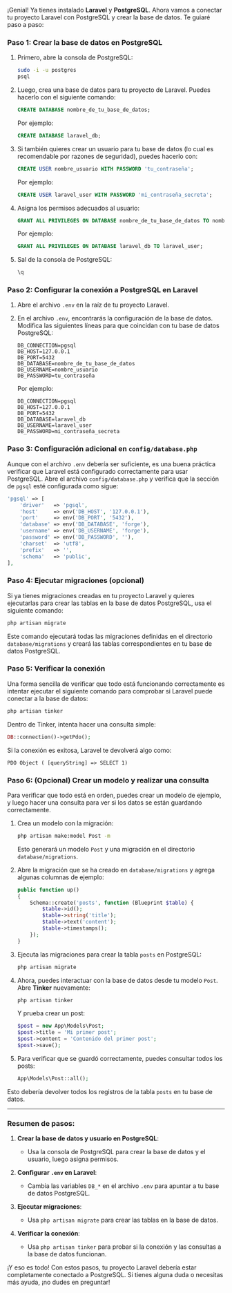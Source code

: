 ¡Genial! Ya tienes instalado **Laravel** y **PostgreSQL**. Ahora vamos a conectar tu proyecto Laravel con PostgreSQL y crear la base de datos. Te guiaré paso a paso:

### Paso 1: Crear la base de datos en PostgreSQL

1. Primero, abre la consola de PostgreSQL:

   ```bash
   sudo -i -u postgres
   psql
   ```

2. Luego, crea una base de datos para tu proyecto de Laravel. Puedes hacerlo con el siguiente comando:

   ```sql
   CREATE DATABASE nombre_de_tu_base_de_datos;
   ```

   Por ejemplo:

   ```sql
   CREATE DATABASE laravel_db;
   ```

3. Si también quieres crear un usuario para tu base de datos (lo cual es recomendable por razones de seguridad), puedes hacerlo con:

   ```sql
   CREATE USER nombre_usuario WITH PASSWORD 'tu_contraseña';
   ```

   Por ejemplo:

   ```sql
   CREATE USER laravel_user WITH PASSWORD 'mi_contraseña_secreta';
   ```

4. Asigna los permisos adecuados al usuario:

   ```sql
   GRANT ALL PRIVILEGES ON DATABASE nombre_de_tu_base_de_datos TO nombre_usuario;
   ```

   Por ejemplo:

   ```sql
   GRANT ALL PRIVILEGES ON DATABASE laravel_db TO laravel_user;
   ```

5. Sal de la consola de PostgreSQL:

   ```sql
   \q
   ```

### Paso 2: Configurar la conexión a PostgreSQL en Laravel

1. Abre el archivo `.env` en la raíz de tu proyecto Laravel.

2. En el archivo `.env`, encontrarás la configuración de la base de datos. Modifica las siguientes líneas para que coincidan con tu base de datos PostgreSQL:

   ```env
   DB_CONNECTION=pgsql
   DB_HOST=127.0.0.1
   DB_PORT=5432
   DB_DATABASE=nombre_de_tu_base_de_datos
   DB_USERNAME=nombre_usuario
   DB_PASSWORD=tu_contraseña
   ```

   Por ejemplo:

   ```env
   DB_CONNECTION=pgsql
   DB_HOST=127.0.0.1
   DB_PORT=5432
   DB_DATABASE=laravel_db
   DB_USERNAME=laravel_user
   DB_PASSWORD=mi_contraseña_secreta
   ```

### Paso 3: Configuración adicional en `config/database.php`

Aunque con el archivo `.env` debería ser suficiente, es una buena práctica verificar que Laravel está configurado correctamente para usar PostgreSQL. Abre el archivo `config/database.php` y verifica que la sección de `pgsql` esté configurada como sigue:

```php
'pgsql' => [
    'driver'   => 'pgsql',
    'host'     => env('DB_HOST', '127.0.0.1'),
    'port'     => env('DB_PORT', '5432'),
    'database' => env('DB_DATABASE', 'forge'),
    'username' => env('DB_USERNAME', 'forge'),
    'password' => env('DB_PASSWORD', ''),
    'charset'  => 'utf8',
    'prefix'   => '',
    'schema'   => 'public',
],
```

### Paso 4: Ejecutar migraciones (opcional)

Si ya tienes migraciones creadas en tu proyecto Laravel y quieres ejecutarlas para crear las tablas en la base de datos PostgreSQL, usa el siguiente comando:

```bash
php artisan migrate
```

Este comando ejecutará todas las migraciones definidas en el directorio `database/migrations` y creará las tablas correspondientes en tu base de datos PostgreSQL.

### Paso 5: Verificar la conexión

Una forma sencilla de verificar que todo está funcionando correctamente es intentar ejecutar el siguiente comando para comprobar si Laravel puede conectar a la base de datos:

```bash
php artisan tinker
```

Dentro de Tinker, intenta hacer una consulta simple:

```php
DB::connection()->getPdo();
```

Si la conexión es exitosa, Laravel te devolverá algo como:

```
PDO Object ( [queryString] => SELECT 1)
```

### Paso 6: (Opcional) Crear un modelo y realizar una consulta

Para verificar que todo está en orden, puedes crear un modelo de ejemplo, y luego hacer una consulta para ver si los datos se están guardando correctamente.

1. Crea un modelo con la migración:

   ```bash
   php artisan make:model Post -m
   ```

   Esto generará un modelo `Post` y una migración en el directorio `database/migrations`.

2. Abre la migración que se ha creado en `database/migrations` y agrega algunas columnas de ejemplo:

   ```php
   public function up()
   {
       Schema::create('posts', function (Blueprint $table) {
           $table->id();
           $table->string('title');
           $table->text('content');
           $table->timestamps();
       });
   }
   ```

3. Ejecuta las migraciones para crear la tabla `posts` en PostgreSQL:

   ```bash
   php artisan migrate
   ```

4. Ahora, puedes interactuar con la base de datos desde tu modelo `Post`. Abre **Tinker** nuevamente:

   ```bash
   php artisan tinker
   ```

   Y prueba crear un post:

   ```php
   $post = new App\Models\Post;
   $post->title = 'Mi primer post';
   $post->content = 'Contenido del primer post';
   $post->save();
   ```

5. Para verificar que se guardó correctamente, puedes consultar todos los posts:

   ```php
   App\Models\Post::all();
   ```

Esto debería devolver todos los registros de la tabla `posts` en tu base de datos.

---

### Resumen de pasos:

1. **Crear la base de datos y usuario en PostgreSQL**:
   - Usa la consola de PostgreSQL para crear la base de datos y el usuario, luego asigna permisos.
   
2. **Configurar `.env` en Laravel**:
   - Cambia las variables `DB_*` en el archivo `.env` para apuntar a tu base de datos PostgreSQL.

3. **Ejecutar migraciones**:
   - Usa `php artisan migrate` para crear las tablas en la base de datos.

4. **Verificar la conexión**:
   - Usa `php artisan tinker` para probar si la conexión y las consultas a la base de datos funcionan.

¡Y eso es todo! Con estos pasos, tu proyecto Laravel debería estar completamente conectado a PostgreSQL. Si tienes alguna duda o necesitas más ayuda, ¡no dudes en preguntar!
